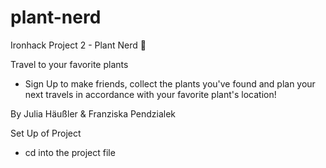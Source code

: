 # plant-nerd

Ironhack Project 2 - Plant Nerd :seedling:

Travel to your favorite plants

- Sign Up to make friends, collect the plants you've found and plan your next travels in accordance with your favorite plant's location!

By Julia Häußler & Franziska Pendzialek

Set Up of Project

- cd into the project file
